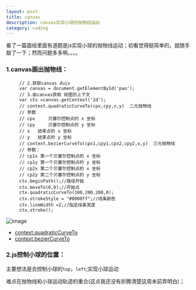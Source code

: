 ```yaml
---
layout: post
title: canvas
description: canvas实现小球的抛物线运动
category: coding
---
```

看了一篇面经里面有道题是js实现小球的抛物线运动；初看觉得挺简单的，就随手敲了一下；然而问题多多啊。。。。

### 1.canvas画出抛物线：

         // 2.获取canvas duix
         var canvas = document.getElementById('pao');
         // 3.由canvas获取 绘图的上下文
         var ctx =canvas.getContext('2d');
         // context.quadraticCurveTo(cpx,cpy,x,y)  二元抛物线
         // 参数
         // cpx 	贝塞尔控制点的 x 坐标
         // cpy 	贝塞尔控制点的 y 坐标
         // x 	结束点的 x 坐标
         // y 	结束点的 y 坐标
         // context.bezierCurveTo(cpx1,cpy1,cpx2,cpy2,x,y)  三元抛物线
         // 参数：
         // cp1x 第一个贝塞尔控制点的 x 坐标
         // cp1y 第一个贝塞尔控制点的 y 坐标
         // cp2x 第二个贝塞尔控制点的 x 坐标
         // cp2y 第二个贝塞尔控制点的 y 坐标
         ctx.beginPath();//路径开始
         ctx.moveTo(0,0);//开始点
         ctx.quadraticCurveTo(100,200,200,0);
         ctx.strokeStyle = "#0000ff";//线条颜色
         ctx.lineWidth =2;//指定线条宽度
         ctx.stroke();

![image](http://wx4.sinaimg.cn/mw690/a14ea38fgy1fduebkwoq4j207l05fq2q.jpg)

- [context.quadraticCurveTo][1]
- [context.bezierCurveTo][2]

### 2.js控制小球的位置：
主要想法是去控制小球的`top`，`left`;实现小球运动

难点在抛物线和小球运动轨迹的重合(这点我还没有折腾清楚这周末前弄明白)；

[1]: http://www.w3school.com.cn/tags/canvas_quadraticcurveto.asp
[2]: http://www.w3school.com.cn/tags/canvas_beziercurveto.asp